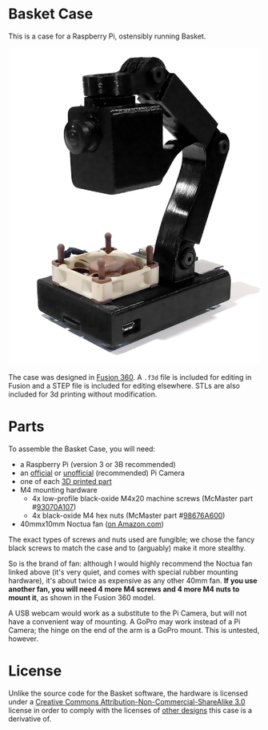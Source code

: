 # Basket Case

This is a case for a Raspberry Pi, ostensibly running Basket.

![Picture of the first Basket Case](case.jpg)

The case was designed in [Fusion 360](https://www.autodesk.com/products/fusion-360/overview). A `.f3d` file is included for editing in Fusion and a STEP file is included for editing elsewhere. STLs are also included for 3d printing without modification.

# Parts

To assemble the Basket Case, you will need:

- a Raspberry Pi (version 3 or 3B recommended)
- an [official](https://www.amazon.com/dp/B01ER2SKFS) or [unofficial](https://www.amazon.com/dp/B00N1YJKFS) (recommended) Pi Camera
- one of each [3D printed part](printable/)
- M4 mounting hardware
  - 4x low-profile black-oxide M4x20 machine screws (McMaster part #[93070A107](https://www.mcmaster.com/#93070A107))
  - 4x black-oxide M4 hex nuts (McMaster part #[98676A600](https://www.mcmaster.com/#98676A600))
- 40mmx10mm Noctua fan ([on Amazon.com](https://www.amazon.com/dp/B00NEMGCIA))

The exact types of screws and nuts used are fungible; we chose the fancy black screws to match the case and to (arguably) make it more stealthy.

So is the brand of fan: although I would highly recommend the Noctua fan linked above (it's very quiet, and comes with special rubber mounting hardware), it's about twice as expensive as any other 40mm fan. **If you use another fan, you will need 4 more M4 screws and 4 more M4 nuts to mount it**, as shown in the Fusion 360 model.

A USB webcam would work as a substitute to the Pi Camera, but will not have a convenient way of mounting. A GoPro may work instead of a Pi Camera; the hinge on the end of the arm is a GoPro mount. This is untested, however.

# License

Unlike the source code for the Basket software, the hardware is licensed under a [Creative Commons Attribution-Non-Commercial-ShareAlike 3.0](https://creativecommons.org/licenses/by-nc-sa/3.0) license in order to comply with the licenses of [other designs](CREDITS.md) this case is a derivative of.
